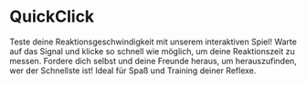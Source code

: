 # QuickClick
Teste deine Reaktionsgeschwindigkeit mit unserem interaktiven Spiel! Warte auf das Signal und klicke so schnell wie möglich, um deine Reaktionszeit zu messen. Fordere dich selbst und deine Freunde heraus, um herauszufinden, wer der Schnellste ist! Ideal für Spaß und Training deiner Reflexe.
